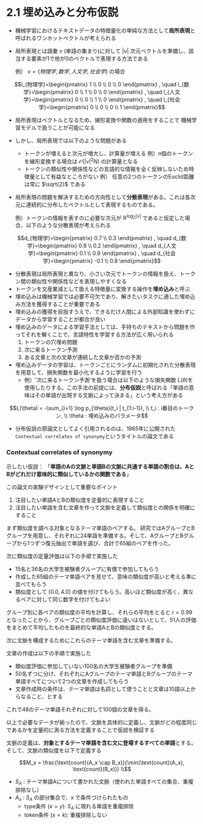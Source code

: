# 2.1 埋め込みと分布仮説

- 機械学習におけるテキストデータの特徴量化の単純な方法として**局所表現**と呼ばれるワンホットベクトルが考えられる
- 局所表現とは語彙 $\nu$ (単語の集まり)に対して $|\nu|$ 次元ベクトルを準備し、該当する要素が1で他が0のベクトルで表現する方法である

    例） $\nu = \{ 物理学, 数学, 人文学, 社会学 \}$ の場合

```math
l_{物理学}=\begin{pmatrix} 1 \\ 0 \\ 0 \\ 0 \end{pmatrix} , \quad
l_{数学}=\begin{pmatrix} 0 \\ 1 \\ 0 \\ 0 \end{pmatrix} , \quad
l_{人文学}=\begin{pmatrix} 0 \\ 0 \\ 1 \\ 0 \end{pmatrix} , \quad
l_{社会学}=\begin{pmatrix} 0 \\ 0 \\ 0 \\ 1 \end{pmatrix}
```

- 局所表現はベクトルとなるため、線形変換や関数の適用をすることで
  機械学習モデルで扱うことが可能になる
- しかし、局所表現では以下のような問題がある
    - トークンが増えると次元が増大し、計算量が増える
    例）$n$個のトークンを線形変換する場合は $\mathcal{O}(|\nu|^2N)$ の計算量となる
    - トークンの類似性や関係性などの言語的な情報を全く反映しないため特徴量として有益なところがない
    例） 任意の2つのトークンのEuclid距離は常に $\sqrt{2}$ である
- 局所表現の問題を解決するための方向性として**分散表現**がある。これは各次元に連続的に分布したベクトルとして表現するものである。

    例）トークンの情報を表すのに必要な次元が $\mathbb{R}^{log_2{|\nu|}}$ であると仮定した場合、以下のような分散表現が考えられる

```math
d_{物理学}=\begin{pmatrix} 0.7 \\ 0.3  \end{pmatrix} , \quad
d_{数学}=\begin{pmatrix} 0.8 \\ 0.2  \end{pmatrix} , \quad
d_{人文学}=\begin{pmatrix} 0.1 \\ 0.9  \end{pmatrix} , \quad
d_{社会学}=\begin{pmatrix} -0.1 \\ 0.8  \end{pmatrix}
```

- 分散表現は局所表現と異なり、小さい次元でトークンの情報を扱え、トークン間の類似性や関係性などを表現しやすくなる
- トークンを文産業減として扱える特徴量に変換する操作を**埋め込み**と呼ぶ
- 埋め込みは機械学習では必要不可欠であり、解きたいタスクに適した埋め込み方法を獲得することが重要である
- 埋め込みの獲得を目指すうえで、できるだけ人間による外部知識を使わずにデータから学習することが都合が良い
- 埋め込みのデータによる学習手法としては、手持ちのテキストから問題を作ってそれを解くことで、言語特性を学習する方法が広く用いられる
    1. トークンの穴埋め問題
    2. 次に来るトークン予測
    3. ある文章と次の文章が連続した文章か否かの予測
- 埋め込みデータの学習は、トークンごとにランダムに初期化された分散表現を用意して、損失関数を最小化するように学習を行う
    - 例）'次に来るトークン予測'を扱う場合は以下のような損失関数 $L(\theta)$を使用したりする。この手法の前提には、**分布仮説**と呼ばれる「単語の意味はその単語が出現する文脈によって決まる」という考え方がある

```math
L(\theta) = -\sum_{i=1} \log p_{\theta}(t_i | t_{1:i-1}), \\
t_i : i番目のトークン, \\
\theta : 埋め込みのパラメータ
```

- 分布仮説の原論文としてよく引用されるのは、1965年に公開された`Contextual correlates of synonymy`というタイトルの論文である

### Contextual correlates of synonymy
示したい仮説：
「**単語のAの文脈と単語Bの文脈に共通する単語の割合は、AとBがどれだけ意味的に類似しているかの関数である**」

この論文の実験デザインとして重要なポイント
1. 注目したい単語AとBの類似度を定量的に表現すること
2. 注目したい単語を含む文章を作って文脈を定義して類似度との関係を明確にすること

まず類似度を調べる対象となるテーマ単語のペアする。
研究ではAグループとBグループを用意し、それぞれに24単語を準備する。そして、AグループとBグループから1つずつ復元抽出で単語を選び、合計で65組のペアを作った。

次に類似度の定量評価は以下の手順で実施した
- 15名と36名の大学生被験者グループに有償で参加してもらう
- 作成した65組のテーマ単語ペアを見せて、意味の類似度が高いと考える準に並べてもらう
- 類似度として $[0.0, 4.0]$ の値を付けてもらう。高いほど類似度が高く、異なるペアに対して同じ数字を付けてもよい

グループ別に各ペアの類似度の平均を計算し、それらの平均をとると $r=0.99$ となったことから、グループごとの類似度評価に違いはないとして、51人の評価をまとめて平均したものを最終的な単語AとBの類似度とする。

次に文脈を構成するためにこれらのテーマ単語を含む文章を準備する。

文章の作成は以下の手順で実施した

- 類似度評価に参加していない100名の大学生被験者グループを準備
- 50名ずつに分け、それぞれにAグループのテーマ単語とBグループのテーマ単語すべてについて2つの文章を作成してもらう
- 文章作成時の条件は、テーマ単語は名詞として使うことと文章は10語以上からなること、とする

これで48のデーマ単語それぞれに対して100個の文章を得る。

以上で必要なデータが揃ったので、文脈を具体的に定義し、文脈がどの程度同じであるかを定量的に測る方法を定義することで仮説を検証する

文脈の定義は、**対象とするテーマ単語を含む文に登場するすべての単語**とする。そして、文脈の類似度を以下で定義する

```math
M_x = \frac{\text{count}(A_x \cap B_x)}{\min(\text{count}(A_x), \text{count}(B_x))} \\
```
- $S_A$ : テーマ単語Aについて書かれた文脈（使われた単語すべての集合、重複排除なし）
- $A_x$ : $S_A$ の部分集合で、$x$ で条件づけられたもの
    - type条件 ($x=y$): $S_A$ に現れる単語を重複排除 
    - token条件 ($x=k$): 重複排除しない